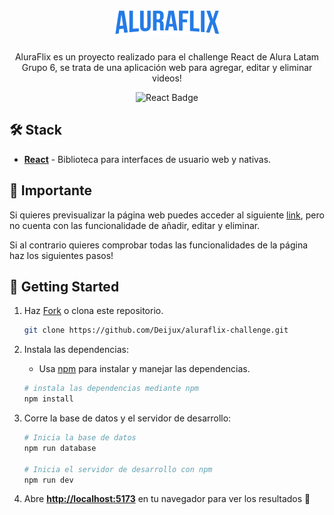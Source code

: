 <div align="center">
<h1>
    <img src='./src/assets/logoHeader.png' />
</h1>

<p>
AluraFlix es un proyecto realizado para el challenge React de Alura Latam Grupo 6, se trata de una aplicación web para agregar, editar y eliminar videos!
</p>

![React Badge](https://img.shields.io/badge/React-3a88f5?logo=react&logoColor=fff&style=flat)

</div>

## 🛠️ Stack

- [**React**](https://es.react.dev//) - Biblioteca para interfaces de usuario web y nativas.

## 🚨 Importante

Si quieres previsualizar la página web puedes acceder al siguiente [link](https://aluraflix-challenge-amber.vercel.app/), pero no cuenta con las funcionalidade de añadir, editar y eliminar.

<p>
Si al contrario quieres comprobar todas las funcionalidades de la página haz los siguientes pasos!
</p>

## 🚀 Getting Started

1. Haz [Fork](https://github.com/Deijux/ToDoApp/fork) o clona este repositorio.

   ```bash
   git clone https://github.com/Deijux/aluraflix-challenge.git
   ```

2. Instala las dependencias:

   - Usa [npm](https://www.npmjs.com/) para instalar y manejar las dependencias.

   ```bash
   # instala las dependencias mediante npm
   npm install
   ```

3. Corre la base de datos y el servidor de desarrollo:

   ```bash
   # Inicia la base de datos
   npm run database

   # Inicia el servidor de desarrollo con npm
   npm run dev
   ```

4. Abre [**http://localhost:5173**](http://localhost:5173/) en tu navegador para ver los resultados 🚀
